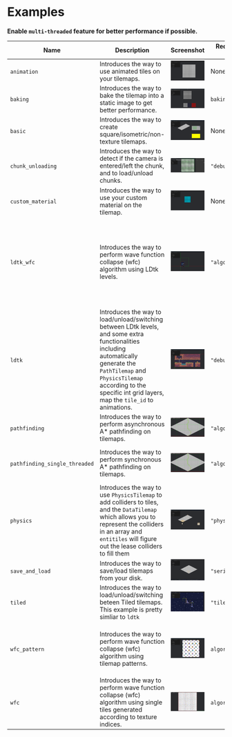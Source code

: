 # Examples

**Enable `multi-threaded` feature for better performance if possible.**

| Name                          | Description                                                                                                                                                                                                                                         | Screenshot                            | Required Features (Add this after `--features=`) | Notice                                                                                                                                                                                                                                       |
| ----------------------------- | --------------------------------------------------------------------------------------------------------------------------------------------------------------------------------------------------------------------------------------------------- | ------------------------------------- | ------------------------------------------------ | -------------------------------------------------------------------------------------------------------------------------------------------------------------------------------------------------------------------------------------------- |
| `animation`                   | Introduces the way to use animated tiles on your tilemaps.                                                                                                                                                                                          | ![](../docs/imgs/animation.gif)       | None                                             | None                                                                                                                                                                                                                                         |
| `baking`                      | Introduces the way to bake the tilemap into a static image to get better performance.                                                                                                                                                               | ![](../docs/imgs/baking.png)          | `baking`                                         | None                                                                                                                                                                                                                                         |
| `basic`                       | Introduces the way to create square/isometric/non-texture tilemaps.                                                                                                                                                                                 | ![](../docs/imgs/basic.png)           | None                                             | None                                                                                                                                                                                                                                         |
| `chunk_unloading`             | Introduces the way to detect if the camera is entered/left the chunk, and to load/unload chunks.                                                                                                                                                    | ![](../docs/imgs/chunk_unloading.gif) | `"debug,serializing,physics"`                    | You need to save the tilemap to your disk first. Please follow the instructions in the file.                                                                                                                                                 |
| `custom_material`             | Introduces the way to use your custom material on the tilemap.                                                                                                                                                                                      | ![](../docs/imgs/custom_material.gif) | None                                             | None                                                                                                                                                                                                                                         |
| `ldtk_wfc`                    | Introduces the way to perform wave function collapse (wfc) algorithm using LDtk levels.                                                                                                                                                             | ![](../docs/imgs/ldtk_wfc.gif)        | `"algorithm,ldtk,physics"`                       | The screenshot shows the `LdtkWfcMode::MultiMap` mode which requires you to move the little player around using arrow keys. But the actual example is using `LdtkWfcMode::SingleMap` as default so you will see the entire tilemap directly. |
| `ldtk`                        | Introduces the way to load/unload/switching between LDtk levels, and some extra functionalities including automatically generate the `PathTilemap` and `PhysicsTilemap` according to the specific int grid layers, map the `tile_id` to animations. | ![](../docs/imgs/ldtk.png)            | `"debug,ldtk,physics"`                           | You need to rename the LDtk map filename first. Please follow the instructions in the file. You will see nothing until press the number keys. See `load` function for more info.                                                             |
| `pathfinding`                 | Introduces the way to perform asynchronous A* pathfinding on tilemaps.                                                                                                                                                                              | ![](../docs/imgs/pathfinding.png)     | `"algorithm,multi-threaded"`                     | None                                                                                                                                                                                                                                         |
| `pathfinding_single_threaded` | Introduces the way to perform synchronous A* pathfinding on tilemaps.                                                                                                                                                                               | ![](../docs/imgs/pathfinding.png)     | `"algorithm"`                                    | Almost the same with `pathfinding`, but run this if targeting wasm, or with bevy `multi-threaded` disabled.                                                                                                                                  |
| `physics`                     | Introduces the way to use `PhysicsTilemap` to add colliders to tiles, and the `DataTilemap` which allows you to represent the colliders in an array and `entitiles` will figure out the lease colliders to fill them                                | ![](../docs/imgs/physics.png)         | `"physics"`                                      | None                                                                                                                                                                                                                                         |
| `save_and_load`               | Introduces the way to save/load tilemaps from your disk.                                                                                                                                                                                            | ![](../docs/imgs/save_and_load.gif)   | `"seriaizing,algorithm,physics"`                 | Press space to save and right-alt to load.                                                                                                                                                                                                   |
| `tiled`                       | Introduces the way to load/unload/switching beteen Tiled tilemaps. This example is pretty simliar to `ldtk`                                                                                                                                         | ![](../docs/imgs/tiled.gif)           | `"tiled,physics"`                                | Press number keys to switch between tilemaps.                                                                                                                                                                                                |
| `wfc_pattern`                 | Introduces the way to perform wave function collapse (wfc) algorithm using tilemap patterns.                                                                                                                                                        | ![](../docs/imgs/wfc_pattern.png)     | `algorithm`                                      | Youe need to save the patterns to your disk first. Please follow the instructions in the file. Disable `multi-threaded` feature if targeting wasm.                                                                                           |
| `wfc`                         | Introduces the way to perform wave function collapse (wfc) algorithm using single tiles generated according to texture indices.                                                                                                                     | ![](../docs/imgs/wfc.png)             | `algorithm`                                      | Disable `multi-threaded` feature if targeting wasm.                                                                                                                                                                                          |
